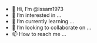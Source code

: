 - 👋 Hi, I’m @issam1973
- 👀 I’m interested in ...
- 🌱 I’m currently learning ...
- 💞️ I’m looking to collaborate on ...
- 📫 How to reach me ...

<!---
issam1973/issam1973 is a ✨ special ✨ repository because its `README.md` (this file) appears on your GitHub profile.
You can click the Preview link to take a look at your changes.
--->
